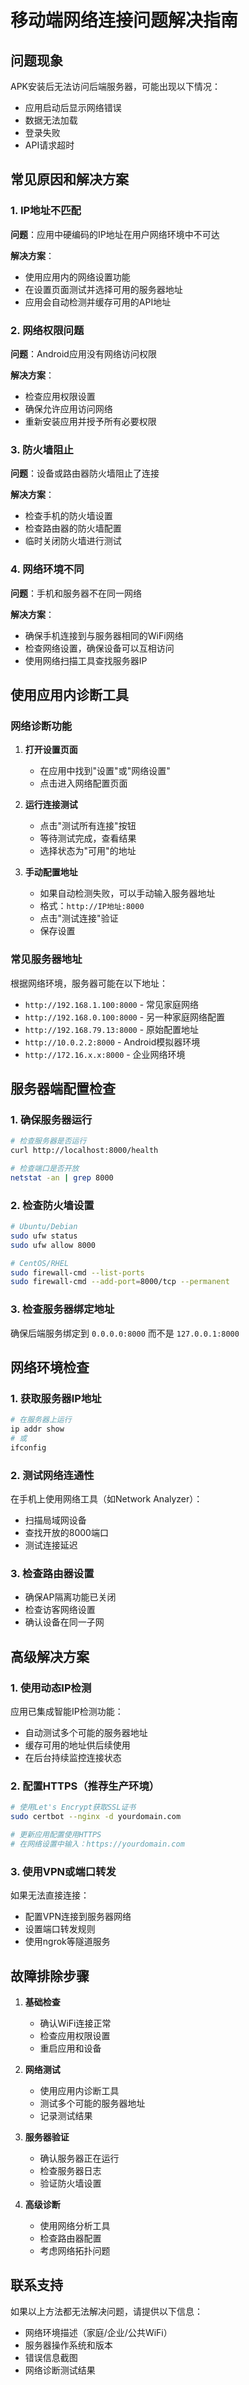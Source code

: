 # 移动端网络连接问题解决指南

## 问题现象

APK安装后无法访问后端服务器，可能出现以下情况：
- 应用启动后显示网络错误
- 数据无法加载
- 登录失败
- API请求超时

## 常见原因和解决方案

### 1. IP地址不匹配

**问题**：应用中硬编码的IP地址在用户网络环境中不可达

**解决方案**：
- 使用应用内的网络设置功能
- 在设置页面测试并选择可用的服务器地址
- 应用会自动检测并缓存可用的API地址

### 2. 网络权限问题

**问题**：Android应用没有网络访问权限

**解决方案**：
- 检查应用权限设置
- 确保允许应用访问网络
- 重新安装应用并授予所有必要权限

### 3. 防火墙阻止

**问题**：设备或路由器防火墙阻止了连接

**解决方案**：
- 检查手机的防火墙设置
- 检查路由器的防火墙配置
- 临时关闭防火墙进行测试

### 4. 网络环境不同

**问题**：手机和服务器不在同一网络

**解决方案**：
- 确保手机连接到与服务器相同的WiFi网络
- 检查网络设置，确保设备可以互相访问
- 使用网络扫描工具查找服务器IP

## 使用应用内诊断工具

### 网络诊断功能

1. **打开设置页面**
   - 在应用中找到"设置"或"网络设置"
   - 点击进入网络配置页面

2. **运行连接测试**
   - 点击"测试所有连接"按钮
   - 等待测试完成，查看结果
   - 选择状态为"可用"的地址

3. **手动配置地址**
   - 如果自动检测失败，可以手动输入服务器地址
   - 格式：`http://IP地址:8000`
   - 点击"测试连接"验证
   - 保存设置

### 常见服务器地址

根据网络环境，服务器可能在以下地址：

- `http://192.168.1.100:8000` - 常见家庭网络
- `http://192.168.0.100:8000` - 另一种家庭网络配置
- `http://192.168.79.13:8000` - 原始配置地址
- `http://10.0.2.2:8000` - Android模拟器环境
- `http://172.16.x.x:8000` - 企业网络环境

## 服务器端配置检查

### 1. 确保服务器运行

```bash
# 检查服务器是否运行
curl http://localhost:8000/health

# 检查端口是否开放
netstat -an | grep 8000
```

### 2. 检查防火墙设置

```bash
# Ubuntu/Debian
sudo ufw status
sudo ufw allow 8000

# CentOS/RHEL
sudo firewall-cmd --list-ports
sudo firewall-cmd --add-port=8000/tcp --permanent
```

### 3. 检查服务器绑定地址

确保后端服务绑定到 `0.0.0.0:8000` 而不是 `127.0.0.1:8000`

## 网络环境检查

### 1. 获取服务器IP地址

```bash
# 在服务器上运行
ip addr show
# 或
ifconfig
```

### 2. 测试网络连通性

在手机上使用网络工具（如Network Analyzer）：
- 扫描局域网设备
- 查找开放的8000端口
- 测试连接延迟

### 3. 检查路由器设置

- 确保AP隔离功能已关闭
- 检查访客网络设置
- 确认设备在同一子网

## 高级解决方案

### 1. 使用动态IP检测

应用已集成智能IP检测功能：
- 自动测试多个可能的服务器地址
- 缓存可用的地址供后续使用
- 在后台持续监控连接状态

### 2. 配置HTTPS（推荐生产环境）

```bash
# 使用Let's Encrypt获取SSL证书
sudo certbot --nginx -d yourdomain.com

# 更新应用配置使用HTTPS
# 在网络设置中输入：https://yourdomain.com
```

### 3. 使用VPN或端口转发

如果无法直接连接：
- 配置VPN连接到服务器网络
- 设置端口转发规则
- 使用ngrok等隧道服务

## 故障排除步骤

1. **基础检查**
   - 确认WiFi连接正常
   - 检查应用权限设置
   - 重启应用和设备

2. **网络测试**
   - 使用应用内诊断工具
   - 测试多个可能的服务器地址
   - 记录测试结果

3. **服务器验证**
   - 确认服务器正在运行
   - 检查服务器日志
   - 验证防火墙设置

4. **高级诊断**
   - 使用网络分析工具
   - 检查路由器配置
   - 考虑网络拓扑问题

## 联系支持

如果以上方法都无法解决问题，请提供以下信息：
- 网络环境描述（家庭/企业/公共WiFi）
- 服务器操作系统和版本
- 错误信息截图
- 网络诊断测试结果
